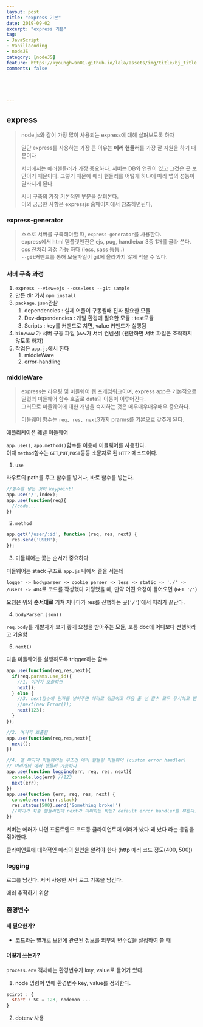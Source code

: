 ```yaml
---
layout: post
title: "express 기본"
date: 2019-09-02
excerpt: "express 기본"
tag:
- JavaScript
- Vanillacoding
- nodeJS
category: [nodeJS] 
feature: https://kyounghwan01.github.io/lala/assets/img/title/bj_title.jpg
comments: false





---
```


## express

> node.js와 같이 가장 많이 사용되는 express에 대해 살펴보도록 하자	<br>
>
> 일단 express를 사용하는 가장 큰 이유는 **에러 핸들러**를 가장 잘 지원을 하기 때문이다 <br>
>
> 서버에서는 에러핸들러가 가장 중요하다. 서버는 DB와 연관이 있고 그것은 곳 보안이기 때문이다. 그렇기 때문에 에러 핸들러를 어떻게 하냐에 따라 앱의 성능이 달라지게 된다.<br>
>
> 서버 구축의 가장 기본적인 부분을 살펴본다. <br>이외 궁금한 사항은 expressjs 홈페이지에서 참조하면된다,

### express-generator

> 스스로 서버를 구축해야할 때, `express-generator`를 사용한다. <br>express에서 html 템플릿엔진은 ejs, pug, handlebar 3중 1개를 골라 쓴다.<br>css 전처리 과정 가능 하다 (less, sass 등등..)<br>`--git`커멘드를 통해 모듈파일이 git에 올라가지 않게 막을 수 있다. 

### 서버 구축 과정

1. `express --view=ejs --css=less --git sample `
2. 만든 dir 가서 `npm install`
3. `package.json`관찰
   1. dependencies : 실제 어플이 구동될때 진짜 필요한 모듈
   2. Dev-dependencies : 개발 환경에 필요한 모듈 : test모듈
   3. Scripts : key를 커멘드로 치면, value 커멘드가 실행됨
4. `bin/www` 가 서버 구동 파일 (`www`가 서버 컨벤션) (왠만하면 서버 파일은 조작하지 않도록 하자) 
5. 작업은 `app.js`에서 한다
   1. middleWare
   2. error-handling



### middleWare

> express는 라우팅 및 미들웨어 웹 프레임워크이며, express app은 기본적으로 일련의 미들웨어 함수 호출로 data의 이동이 이루어진다. <br>그러므로 미들웨어에 대한 개념을 숙지하는 것은 매우매우매우매우 중요하다. 
>
> 미들웨어 함수는 `req, res, next`3가지 prarms를 기본으로 갖추게 된다. 

애플리케이션 레벨 미들웨어

`app.use()`, `app.method()`함수를 이용해 미들웨어를 사용한다. <br>이때 `method`함수는 `GET`,`PUT`,`POST`등등 소문자로 된 `HTTP` 메소드이다.

1. `use`

라우트의 path를 주고 함수를 넣거나, 바로 함수를 넣는다.

```js
//함수를 넣는 것이 keypoint!
app.use('/',index);
app.use(function(req){
  //code...
})
```

2. `method`

```js
app.get('/user/:id', function (req, res, next) {
  res.send('USER');
});
```



3. 미들웨어는 꽃는 순서가 중요하다

미들웨어는 stack 구조로 `app.js` 내에서 줄을 서는데

`logger -> bodyparser -> cookie parser -> less -> static -> './' -> /users -> 404`로 코드를 작성했다 가정했을 때, 만약 어떤 요청이 들어오면 (`GET '/'`)

요청은 위의 **순서대로** 거쳐 지나다가 res를 진행하는 곳(`'/'`)'에서 처리가 끝난다.



4. `bodyParser.json()`

`req.body`를 개발자가 보기 좋게 요청을 받아주는 모듈, 보통 doc에 어디보다 선행하라고 기술함



5. `next()`

다음 미들웨어를 실행하도록 trigger하는 함수 

```js
app.use(function(req,res,next){
  if(req.params.use_id){
    //1. 여기가 호출되면
    next();
  } else {
    //3. next함수에 인자를 넣어주면 에러로 취급하고 다음 줄 선 함수 모두 무시하고 맨 마지막의 에러 미들웨어를 호출한다.
    //next(new Error());
    next(123);
  }
});

//2. 여기가 호출됨
app.use(function(req,res,next){
  next();
})

//4. 맨 마지막 미들웨어는 무조건 에러 핸들링 미들웨어 (custom error handler)
// 여러개의 에러 핸들러 가능하다
app.use(function logging(err, req, res, next){
  console.log(err) //123
  next(err);
})
app.use(function (err, req, res, next) {
  console.error(err.stack)
  res.status(500).send('Something broke!')
  //여기가 최종 핸들러인데 next가 의미하는 바는? default error handler를 부른다.
})
```



서버는 에러가 나면 프론트엔드 코드등 클라이언트에 에러가 났다 왜 났다 라는 응답을 줘야한다. 

클라이언트에 대략적인 에러의 원인을 알려야 한다 (http 에러 코드 정도(400, 500))



### logging 

로그를 남긴다. 서버 사용한 서버 로그 기록을 남긴다.

에러 추적하기 위함



### 환경변수

#### 왜 필요한가? 

- 코드와는 별개로 보안에 관련된 정보를 외부의 변수값을 설정하여 쓸 때

#### 어떻게 쓰는가?

`process.env` 객체에는 환경변수가 key, value로 들어가 있다.

1. node 명령어 앞에 환경변수 key, value를 정의한다.

```js
scirpt : {
  start : SC = 123, nodemon ...
}
```

2. dotenv 사용

